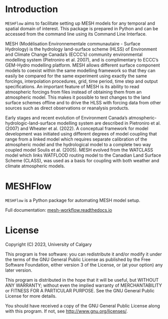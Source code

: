 # Introduction
`MESHFlow` aims to facilitate setting up MESH models for any temporal and
spatial domain of interest. This package is prepared in Python and can be
accessed from the command line using its Command Line Interface.

MESH (Modélisation Environnementale communautaire - Surface Hydrology) is
the hydrology land-surface scheme (HLSS) of Environment and Climate Change
Canada’s (ECCC’s) community environmental modelling system (Pietroniro et
al. 2007), and is complimentary to ECCC’s GEM-Hydro modelling platform.
MESH allows different surface component models to coexist within the same
modelling framework so that they can easily be compared for the same
experiment using exactly the same forcings, interpolation procedures, grid,
time period, time step and output specifications. An important feature of
MESH is its ability to read atmospheric forcings from files instead of
obtaining them from an atmospheric model. This makes it possible to test
changes to the land surface schemes offline and to drive the HLSS with
forcing data from other sources such as direct observations or reanalysis
products.

Early stages and recent evolution of Environment Canada’s
atmospheric-hydrologic-land-surface modelling system are described in
Pietroniro et al. (2007) and Wheater et al. (2022). A conceptual framework
for model development was initiated using different degrees of model
coupling that range from a linked model which requires separate calibration
of the atmospheric model and the hydrological model to a complete two way
coupled model Soulis et al. (2005). MESH evolved from the WATCLASS model
which links WATFLOOD routing model to the Canadian Land Surface Scheme
(CLASS), was used as a basis for coupling with both weather and climate
atmospheric models.

# MESHFlow
`MESHFlow` is a Python package for automating MESH model setup.

Full documentation: [mesh-workflow.readthedocs.io](https://mesh-workflow.readthedocs.io)

# License
Copyright (C) 2023, University of Calgary

This program is free software: you can redistribute it and/or modify it
under the terms of the GNU General Public License as published by the Free
Software Foundation, either version 3 of the License, or (at your option)
any later version.

This program is distributed in the hope that it will be useful, but WITHOUT
ANY WARRANTY; without even the implied warranty of MERCHANTABILITY or
FITNESS FOR A PARTICULAR PURPOSE.  See the GNU General Public License for
more details.

You should have received a copy of the GNU General Public License along with
this program.  If not, see <http://www.gnu.org/licenses/>.
